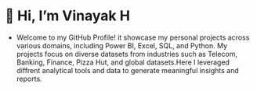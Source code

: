  # 👋 Hi, I’m Vinayak H

- Welcome to my GitHub Profile! it showcase my personal projects across various domains, including Power BI, Excel, SQL, and Python. My projects focus on diverse datasets from industries such as Telecom, Banking, Finance, Pizza Hut, and global datasets.Here I leveraged diffrent analytical tools and data to generate meaningful insights and reports.


  
